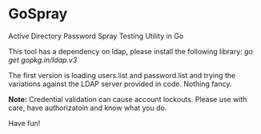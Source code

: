 # GoSpray
Active Directory Password Spray Testing Utility in Go

This tool has a dependency on ldap, please install the following library:
*go get gopkg.in/ldap.v3*

The first  version is loading users.list and password.list and trying the variations against the LDAP server provided in code. Nothing fancy.

**Note:** Credential validation can cause account lockouts. Please use with care, have authorizatoin and know what you do.

Have fun!
